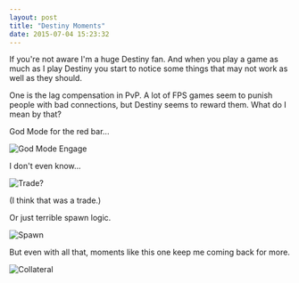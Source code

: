 ```yaml
---
layout: post
title: "Destiny Moments"
date: 2015-07-04 15:23:32
---
```


If you're not aware I'm a huge Destiny fan.  And when you play a game as much as I play Destiny you start to notice some things that may not work as well as they should.

One is the lag compensation in PvP.  A lot of FPS games seem to punish people with bad connections, but Destiny seems to reward them.  What do I mean by that?

God Mode for the red bar...

![God Mode Engage](http://i.imgur.com/5vMQ3U0.gif)

I don't even know...

![Trade?](http://i.imgur.com/ZG5DdWF.gif)

(I think that was a trade.)

Or just terrible spawn logic.

![Spawn](http://i.imgur.com/Idso7hO.gif)

But even with all that, moments like this one keep me coming back for more.

![Collateral](http://i.imgur.com/8Brv6Ui.gif)
